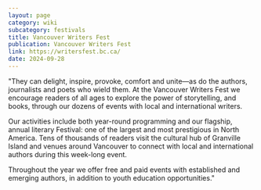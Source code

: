 ```yaml
---
layout: page
category: wiki
subcategory: festivals
title: Vancouver Writers Fest
publication: Vancouver Writers Fest
link: https://writersfest.bc.ca/
date: 2024-09-28
---
```


"They can delight, inspire, provoke, comfort and unite—as do the authors, journalists and poets who wield them. At the Vancouver Writers Fest we encourage readers of all ages to explore the power of storytelling, and books, through our dozens of events with local and international writers.

Our activities include both year-round programming and our flagship, annual literary Festival: one of the largest and most prestigious in North America. Tens of thousands of readers visit the cultural hub of Granville Island and venues around Vancouver to connect with local and international authors during this week-long event.

Throughout the year we offer free and paid events with established and emerging authors, in addition to youth education opportunities."

